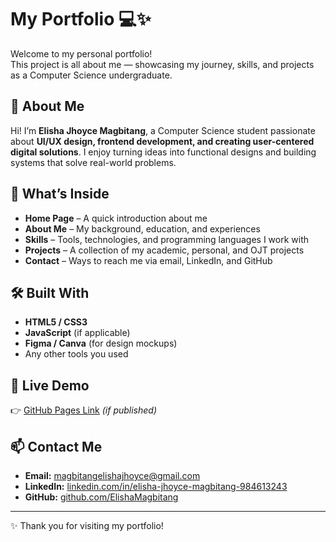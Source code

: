 # My Portfolio 💻✨

Welcome to my personal portfolio!  
This project is all about me — showcasing my journey, skills, and projects as a Computer Science undergraduate.  

## 🌟 About Me
Hi! I’m **Elisha Jhoyce Magbitang**, a Computer Science student passionate about **UI/UX design, frontend development, and creating user-centered digital solutions**. I enjoy turning ideas into functional designs and building systems that solve real-world problems.  

## 📂 What’s Inside
- **Home Page** – A quick introduction about me  
- **About Me** – My background, education, and experiences  
- **Skills** – Tools, technologies, and programming languages I work with  
- **Projects** – A collection of my academic, personal, and OJT projects  
- **Contact** – Ways to reach me via email, LinkedIn, and GitHub  

## 🛠️ Built With
- **HTML5 / CSS3**
- **JavaScript** (if applicable)
- **Figma / Canva** (for design mockups)
- Any other tools you used

## 🚀 Live Demo
👉 [GitHub Pages Link](https://elishamagbitang.github.io/My-Portfolio/) *(if published)*  

## 📫 Contact Me
- **Email:** magbitangelishajhoyce@gmail.com  
- **LinkedIn:** [linkedin.com/in/elisha-jhoyce-magbitang-984613243](https://www.linkedin.com/in/elisha-jhoyce-magbitang-984613243)  
- **GitHub:** [github.com/ElishaMagbitang](https://github.com/ElishaMagbitang)  

---
✨ Thank you for visiting my portfolio!
